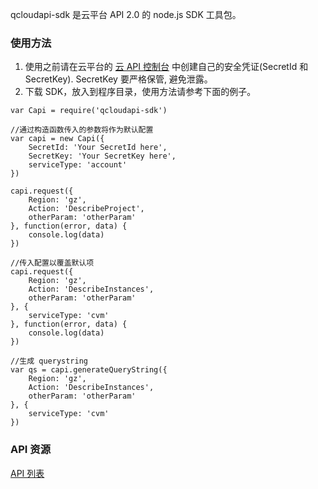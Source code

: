  qcloudapi-sdk 是云平台 API 2.0 的 node.js SDK 工具包。

### 使用方法
1. 使用之前请在云平台的 [云 API 控制台](http://console.tcecqpoc.fsphere.cn/yunso/qcloud_open.cgi) 中创建自己的安全凭证(SecretId 和 SecretKey). SecretKey 要严格保管, 避免泄露。
2. 下载 SDK，放入到程序目录，使用方法请参考下面的例子。


```
var Capi = require('qcloudapi-sdk')

//通过构造函数传入的参数将作为默认配置
var capi = new Capi({
    SecretId: 'Your SecretId here',
    SecretKey: 'Your SecretKey here',
    serviceType: 'account'
})

capi.request({
    Region: 'gz',
    Action: 'DescribeProject',
    otherParam: 'otherParam'
}, function(error, data) {
    console.log(data)
})

//传入配置以覆盖默认项
capi.request({
    Region: 'gz',
    Action: 'DescribeInstances',
    otherParam: 'otherParam'
}, {
    serviceType: 'cvm'
}, function(error, data) {
    console.log(data)
})

//生成 querystring
var qs = capi.generateQueryString({
    Region: 'gz',
    Action: 'DescribeInstances',
    otherParam: 'otherParam'
}, {
    serviceType: 'cvm'
})
 ```
### API 资源
 [API 列表](http://tcecqpoc.fsphere.cn/doc/api)
